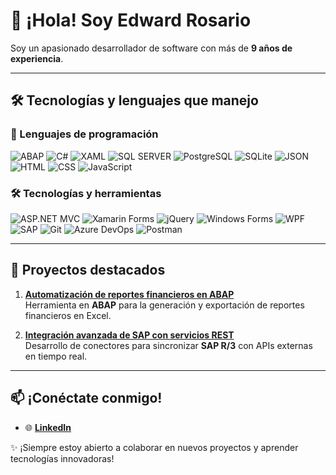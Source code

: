 # 👋 ¡Hola! Soy Edward Rosario  

Soy un apasionado desarrollador de software con más de **9 años de experiencia**. 

---

## 🛠️ Tecnologías y lenguajes que manejo  

### 🚀 Lenguajes de programación  
![ABAP](https://img.shields.io/badge/ABAP-0A5EAB?style=for-the-badge&logo=sap&logoColor=white) 
![C#](https://img.shields.io/badge/C%23-239120?style=for-the-badge&logo=c-sharp&logoColor=white) 
![XAML](https://img.shields.io/badge/XAML-0C54C2?style=for-the-badge&logo=xaml&logoColor=white) 
![SQL SERVER](https://img.shields.io/badge/SQL-CC2927?style=for-the-badge&logo=microsoft-sql-server&logoColor=white) 
![PostgreSQL](https://img.shields.io/badge/PostgreSQL-336791?style=for-the-badge&logo=postgresql&logoColor=white) 
![SQLite](https://img.shields.io/badge/SQLite-003B57?style=for-the-badge&logo=sqlite&logoColor=white) 
![JSON](https://img.shields.io/badge/JSON-000000?style=for-the-badge&logo=json&logoColor=white) 
![HTML](https://img.shields.io/badge/HTML-E34F26?style=for-the-badge&logo=html5&logoColor=white) 
![CSS](https://img.shields.io/badge/CSS-1572B6?style=for-the-badge&logo=css3&logoColor=white) 
![JavaScript](https://img.shields.io/badge/JavaScript-F7DF1E?style=for-the-badge&logo=javascript&logoColor=black) 

### 🛠️ Tecnologías y herramientas  
![ASP.NET MVC](https://img.shields.io/badge/ASP.NET%20MVC-512BD4?style=for-the-badge&logo=dotnet&logoColor=white) 
![Xamarin Forms](https://img.shields.io/badge/Xamarin%20Forms-3498DB?style=for-the-badge&logo=xamarin&logoColor=white) 
![jQuery](https://img.shields.io/badge/jQuery-0769AD?style=for-the-badge&logo=jquery&logoColor=white) 
![Windows Forms](https://img.shields.io/badge/Windows%20Forms-008080?style=for-the-badge&logo=microsoft&logoColor=white) 
![WPF](https://img.shields.io/badge/WPF-5C2D91?style=for-the-badge&logo=dotnet&logoColor=white) 
![SAP](https://img.shields.io/badge/SAP-0FAAFF?style=for-the-badge&logo=sap&logoColor=white) 
![Git](https://img.shields.io/badge/Git-F05032?style=for-the-badge&logo=git&logoColor=white) 
![Azure DevOps](https://img.shields.io/badge/Azure%20DevOps-0078D7?style=for-the-badge&logo=azure-devops&logoColor=white) 
![Postman](https://img.shields.io/badge/Postman-FF6C37?style=for-the-badge&logo=postman&logoColor=white) 

---

## 🌟 Proyectos destacados  

1. **[Automatización de reportes financieros en ABAP](https://github.com/EdwardRosario/project1)**  
   Herramienta en **ABAP** para la generación y exportación de reportes financieros en Excel.  

2. **[Integración avanzada de SAP con servicios REST](https://github.com/EdwardRosario/project2)**  
   Desarrollo de conectores para sincronizar **SAP R/3** con APIs externas en tiempo real.  

---

## 📫 ¡Conéctate conmigo!  

- 🌐 **[LinkedIn](https://www.linkedin.com/in/edward-rosario-2b5a511ab/)**  

✨ ¡Siempre estoy abierto a colaborar en nuevos proyectos y aprender tecnologías innovadoras!  
